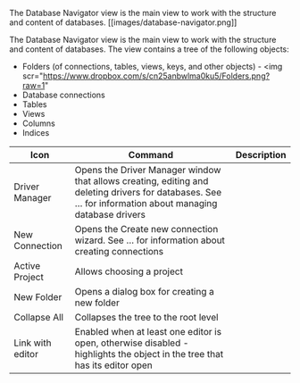 The Database Navigator view is the main view to work with the structure and content of databases.
[[images/database-navigator.png]]

The Database Navigator view is the main view to work with the structure and content of databases.
The view contains a tree of the following objects:
* Folders (of connections, tables, views, keys, and other objects) - <img scr="https://www.dropbox.com/s/cn25anbwlma0ku5/Folders.png?raw=1"
* Database connections
* Tables
* Views
* Columns
* Indices

Icon|Command|Description
----|-------|-----------
 |Driver Manager|Opens the Driver Manager window that allows creating, editing and deleting drivers for databases. See … for information about managing database drivers
 |New Connection|Opens the Create new connection wizard. See … for information about creating connections
 |Active Project|Allows choosing a project
 |New Folder|Opens a dialog box for creating a new folder
 |Collapse All|Collapses the tree to the root level
 |Link with editor| Enabled when at least one editor is open, otherwise disabled - highlights the object in the tree that has its editor open

